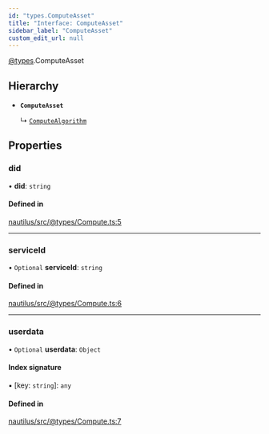 ```yaml
---
id: "types.ComputeAsset"
title: "Interface: ComputeAsset"
sidebar_label: "ComputeAsset"
custom_edit_url: null
---
```


[@types](../modules/types.md).ComputeAsset

## Hierarchy

- **`ComputeAsset`**

  ↳ [`ComputeAlgorithm`](types.ComputeAlgorithm.md)

## Properties

### did

• **did**: `string`

#### Defined in

[nautilus/src/@types/Compute.ts:5](https://github.com/deltaDAO/nautilus/blob/75cfaa6/src/@types/Compute.ts#L5)

___

### serviceId

• `Optional` **serviceId**: `string`

#### Defined in

[nautilus/src/@types/Compute.ts:6](https://github.com/deltaDAO/nautilus/blob/75cfaa6/src/@types/Compute.ts#L6)

___

### userdata

• `Optional` **userdata**: `Object`

#### Index signature

▪ [key: `string`]: `any`

#### Defined in

[nautilus/src/@types/Compute.ts:7](https://github.com/deltaDAO/nautilus/blob/75cfaa6/src/@types/Compute.ts#L7)
